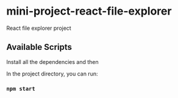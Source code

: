 # mini-project-react-file-explorer

React file explorer project

## Available Scripts

Install all the dependencies and then

In the project directory, you can run:

### `npm start`
